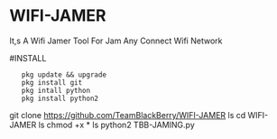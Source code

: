 # WIFI-JAMER
It,s A Wifi Jamer Tool For Jam Any Connect Wifi Network 

#INSTALL

       pkg update && upgrade 
       pkg install git 
       pkg intall python
       pkg install python2
git clone https://github.com/TeamBlackBerry/WIFI-JAMER
ls
cd WIFI-JAMER
ls
chmod +x *
ls 
python2 TBB-JAMING.py
